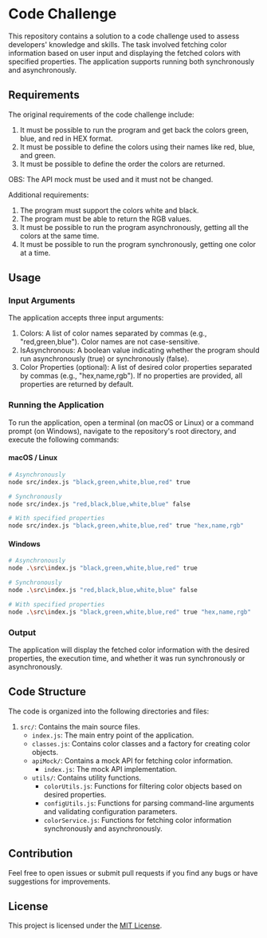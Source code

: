 # Code Challenge

This repository contains a solution to a code challenge used to assess developers' knowledge and skills. The task involved fetching color information based on user input and displaying the fetched colors with specified properties. The application supports running both synchronously and asynchronously.

## Requirements

The original requirements of the code challenge include:

1. It must be possible to run the program and get back the colors green, blue, and red in HEX format.
2. It must be possible to define the colors using their names like red, blue, and green.
3. It must be possible to define the order the colors are returned.

OBS: The API mock must be used and it must not be changed.

Additional requirements:

1. The program must support the colors white and black.
2. The program must be able to return the RGB values.
3. It must be possible to run the program asynchronously, getting all the colors at the same time.
4. It must be possible to run the program synchronously, getting one color at a time.

## Usage

### Input Arguments

The application accepts three input arguments:

1. Colors: A list of color names separated by commas (e.g., "red,green,blue"). Color names are not case-sensitive.
2. IsAsynchronous: A boolean value indicating whether the program should run asynchronously (true) or synchronously (false).
3. Color Properties (optional): A list of desired color properties separated by commas (e.g., "hex,name,rgb"). If no properties are provided, all properties are returned by default.

### Running the Application

To run the application, open a terminal (on macOS or Linux) or a command prompt (on Windows), navigate to the repository's root directory, and execute the following commands:

#### macOS / Linux
```bash
# Asynchronously
node src/index.js "black,green,white,blue,red" true

# Synchronously
node src/index.js "red,black,blue,white,blue" false

# With specified properties
node src/index.js "black,green,white,blue,red" true "hex,name,rgb"
```
#### Windows
```bash
# Asynchronously
node .\src\index.js "black,green,white,blue,red" true

# Synchronously
node .\src\index.js "red,black,blue,white,blue" false

# With specified properties
node .\src\index.js "black,green,white,blue,red" true "hex,name,rgb"
```

### Output
The application will display the fetched color information with the desired properties, the execution time, and whether it was run synchronously or asynchronously.

## Code Structure

The code is organized into the following directories and files:

1. `src/`: Contains the main source files.
   - `index.js`: The main entry point of the application.
   - `classes.js`: Contains color classes and a factory for creating color objects.
   - `apiMock/`: Contains a mock API for fetching color information.
     - `index.js`: The mock API implementation.
   - `utils/`: Contains utility functions.
     - `colorUtils.js`: Functions for filtering color objects based on desired properties.
     - `configUtils.js`: Functions for parsing command-line arguments and validating configuration parameters.
     - `colorService.js`: Functions for fetching color information synchronously and asynchronously.

## Contribution

Feel free to open issues or submit pull requests if you find any bugs or have suggestions for improvements.

## License

This project is licensed under the [MIT License](LICENSE).
